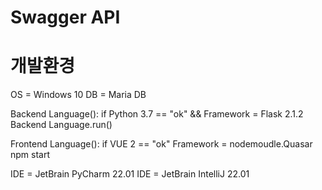 # Swagger API

# 개발환경
  OS = Windows 10
  DB = Maria DB
  
  Backend Language():
    if Python 3.7 == "ok" && 
       Framework = Flask 2.1.2 
    Backend Language.run()
    
  Frontend Language():
    if VUE 2 == "ok"
       Framework = nodemoudle.Quasar 
    npm start    
    
  IDE = JetBrain PyCharm 22.01
  IDE = JetBrain IntelliJ 22.01
 
